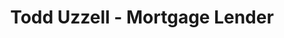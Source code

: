 ---
title: "Todd Uzzell - Mortgage Lender"
url: /gilbert/todd-uzzell-mortgage-lender/
shop: pawnbroker
---
